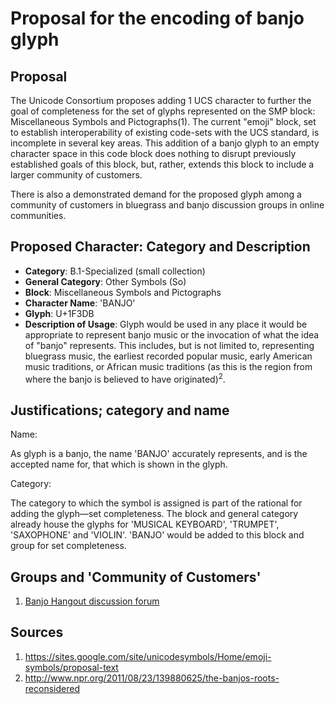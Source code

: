 Proposal for the encoding of banjo glyph
===

Proposal
---

The Unicode Consortium proposes adding 1 UCS character to further the goal of completeness
for the set of glyphs represented on the SMP block: Miscellaneous Symbols and Pictographs(1).
The current "emoji" block, set to establish interoperability of existing code-sets
with the UCS standard, is incomplete in several key areas. This addition of
a banjo glyph to an empty character space in this code block does nothing to
disrupt previously established goals of this block, but, rather, extends this
block to include a larger community of customers.

There is also a demonstrated demand for the proposed glyph among a community of
customers in bluegrass and banjo discussion groups in online communities.

Proposed Character: Category and Description
---

* **Category**: B.1-Specialized (small collection)
* **General Category**: Other Symbols (So)
* **Block**: Miscellaneous Symbols and Pictographs
* **Character Name**: 'BANJO'
* **Glyph**:  U+1F3DB
* **Description of Usage**: 
  Glyph would be used in any place it would be appropriate to represent 
  banjo music or the invocation of what the idea of "banjo" represents.
  This includes, but is not limited to, representing bluegrass music,
  the earliest recorded popular music, early American music traditions, or
  African music traditions (as this is the region from where the banjo is
  believed to have originated)<sup>2</sup>.

Justifications; category and name
---

Name:

As glyph is a banjo, the name 'BANJO' accurately represents, and is 
the accepted name for, that which is shown in the glyph.

Category:

The category to which the symbol is assigned is part of the rational for
adding the glyph—set completeness. The block and general category already
house the glyphs for 'MUSICAL KEYBOARD', 'TRUMPET', 'SAXOPHONE' and 'VIOLIN'. 
'BANJO' would be added to this block and group for set completeness.

Groups and 'Community of Customers'
---

1. [Banjo Hangout discussion forum](http://www.banjohangout.org/topic/278863)

Sources
---

1. https://sites.google.com/site/unicodesymbols/Home/emoji-symbols/proposal-text
2. http://www.npr.org/2011/08/23/139880625/the-banjos-roots-reconsidered

